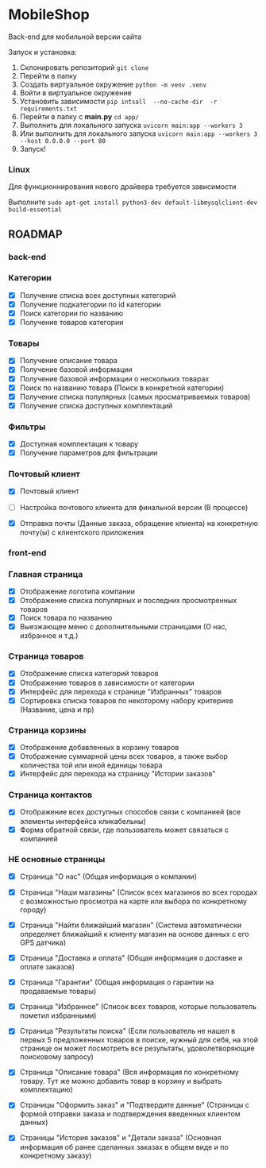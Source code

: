 # MobileShop
Back-end для мобильной версии сайта

Запуск и установка:
1. Склонировать репозиторий `git clone`
2. Перейти в папку
3. Создать виртуальное окружение `python -m venv .venv`
4. Войти в виртуальное окружение
5. Установить зависимости `pip intsall  --no-cache-dir  -r requirements.txt`
6. Перейти в папку с **main.py** `cd app/`
7. Выполнить для локального запуска `uvicorn main:app --workers 3`
8. Или выполнить для локального запуска `uvicorn main:app --workers 3 --host 0.0.0.0 --port 80`
9. Запуск!

### Linux
Для функционнирования нового драйвера требуется зависимости

Выполните `sudo apt-get install python3-dev default-libmysqlclient-dev build-essential`
## ROADMAP

### **back-end**
### Категории

- [x] Получение списка всех доступных категорий
- [x] Получение подкатегории по id категории
- [x] Поиск категории по названию 
- [x] Получение товаров категории

### Товары

- [x] Получение описание товара
- [x] Получение базовой информации
- [x] Получение базовой информации о нескольких товарах
- [x] Поиск по названию товара (Поиск в конкретной категории)
- [x] Получение списка популярных (самых просматриваемых товаров)
- [x] Получение списка доступных комплектаций

### Фильтры
- [x] Доступная комплектация к товару
- [x] Получение параметров для фильтрации

### Почтовый клиент 
- [x] Почтовый клиент
- [ ] Настройка почтового клиента для финальной версии (В процессе)
- [x] Отправка почты (Данные заказа, обращение клиента) на конкретную почту(ы) с клиентского приложения 


### **front-end**
### Главная страница
- [x] Отображение логотипа компании
- [x] Отображение списка популярных и последних просмотренных товаров
- [x] Поиск товара по названию
- [x] Выезжающее меню с дополнительными страницами (О нас, избранное и т.д.)

### Страница товаров
- [x] Отображение списка категорий товаров
- [x] Отображение товаров в зависимости от категории
- [x] Интерфейс для перехода к странице "Избранных" товаров
- [x] Сортировка списка товаров по некоторому набору критериев (Название, цена и пр)

### Страница корзины
- [x] Отображение добавленных в корзину товаров
- [x] Отображение суммарной цены всех товаров, а также выбор количества той или иной единицы товара
- [x] Интерфейс для перехода на страницу "Истории заказов"

### Страница контактов
- [x] Отображение всех доступных способов связи с компанией (все элементы интерфейса кликабельны)
- [x] Форма обратной связи, где пользователь может связаться с компанией

### НЕ основные страницы
- [x] Страница "О нас" (Общая информация о компании)
- [x] Страница "Наши магазины" (Список всех магазинов во всех городах с возможностью просмотра на карте или выбора по конкретному городу)
- [x] Страница "Найти ближайший магазин" (Система автоматически определяет ближайший к клиенту магазин на основе данных с его GPS датчика)
- [x] Страница "Доставка и оплата" (Общая информация о доставке и оплате заказов)
- [x] Страница "Гарантии" (Общая информация о гарантии на продаваемые товары)
- [x] Страница "Избранное" (Список всех товаров, которые пользователь пометил избранными)
- [x] Страница "Результаты поиска" (Если пользователь не нашел в первых 5 предложенных товаров в поиске, нужный для себя, на этой странице он может посмотреть все результаты, удоволетворяющие поисковому запросу)
- [x] Страница "Описание товара" (Вся информация по конкретному товару. Тут же можно добавить товар в корзину и выбрать комплектацию)
- [x] Страницы "Оформить заказ" и "Подтвердите данные" (Страницы с формой отправки заказа и подтверждения введенных клиентом данных)
- [x] Страницы "История заказов" и "Детали заказа" (Основная информация об ранее сделанных заказах в общем виде и по конкретному заказу)

